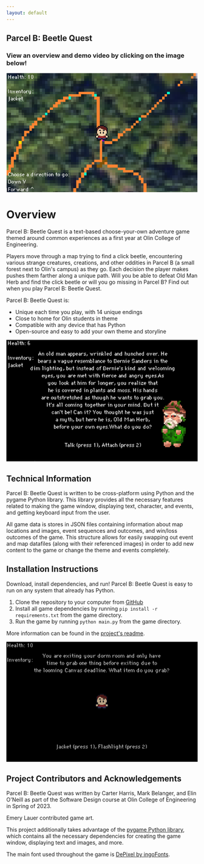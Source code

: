 ```yaml
---
layout: default
---
```


## Parcel B: Beetle Quest
### View an overview and demo video by clicking on the image below!
[![VIDEO: Parcel B: Beetle Quest](images/map-scene.PNG)](https://www.youtube.com/watch?v=HmeGbPQOlmk)

# Overview

Parcel B: Beetle Quest is a text-based choose-your-own adventure game themed
around common experiences as a first year at Olin College of Engineering.

Players move through a map trying to find a click beetle, encountering various
strange creatures, creations, and other oddities in Parcel B (a small forest
next to Olin's campus) as they go. Each decision the player makes pushes them
farther along a unique path. Will you be able to defeat Old Man Herb and find
the click beetle or will you go missing in Parcel B? Find out when you play
Parcel B: Beetle Quest.

Parcel B: Beetle Quest is:
* Unique each time you play, with 14 unique endings
* Close to home for Olin students in theme
* Compatible with any device that has Python
* Open-source and easy to add your own theme and storyline

![](images/old-man-herb.PNG)

## Technical Information

Parcel B: Beetle Quest is written to be cross-platform using Python and the
pygame Python library. This library provides all the necessary features related
to making the game window, displaying text, character, and events, and getting
keyboard input from the user.

All game data is stores in JSON files containing information about map locations
and images, event sequences and outcomes, and win/loss outcomes of the game.
This structure allows for easily swapping out event and map datafiles (along
with their referenced images) in order to add new content to the game or
change the theme and events completely.

## Installation Instructions

Download, install dependencies, and run! Parcel B: Beetle Quest is easy to run
on any system that already has Python.
1. Clone the repository to your computer from
[GitHub](https://github.com/olincollege/parcel-b-beetle-quest)
2. Install all game  dependencies by running `pip install -r requirements.txt`
from the game directory.
3. Run the game by running `python main.py` from the game directory.

More information can be found in the
[project's readme](https://github.com/olincollege/parcel-b-beetle-quest).

![](images/pbbq-1.PNG)

## Project Contributors and Acknowledgements
Parcel B: Beetle Quest was written by Carter Harris, Mark Belanger, and Elin
O'Neill as part of the Software Design course at Olin College of Engineering in
Spring of 2023.

Emery Lauer contributed game art.

This project additionally takes advantage of the 
[pygame Python library](https://www.pygame.org/wiki/about), which contains all
the necessary dependencies for creating the game window, displaying text and
images, and more.

The main font used throughout the game is 
[DePixel by ingoFonts](https://www.dafont.com/depixel.font).


